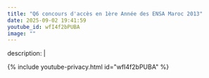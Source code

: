```yaml
---
title: "Q6 concours d'accès en 1ère Année des ENSA Maroc 2013"
date: 2025-09-02 19:41:59 
youtube_id: wfI4f2bPUBA
image: ""
---
```

description: |
  
{% include youtube-privacy.html id="wfI4f2bPUBA" %}
